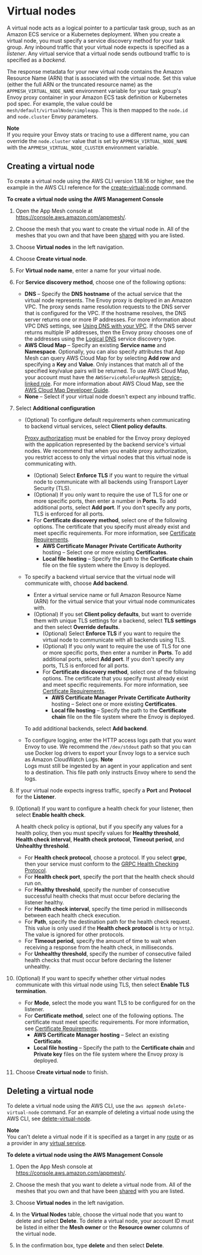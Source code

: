 # Virtual nodes<a name="virtual_nodes"></a>

A virtual node acts as a logical pointer to a particular task group, such as an Amazon ECS service or a Kubernetes deployment\. When you create a virtual node, you must specify a service discovery method for your task group\. Any inbound traffic that your virtual node expects is specified as a *listener*\. Any virtual service that a virtual node sends outbound traffic to is specified as a *backend*\.

The response metadata for your new virtual node contains the Amazon Resource Name \(ARN\) that is associated with the virtual node\. Set this value \(either the full ARN or the truncated resource name\) as the `APPMESH_VIRTUAL_NODE_NAME` environment variable for your task group's Envoy proxy container in your Amazon ECS task definition or Kubernetes pod spec\. For example, the value could be `mesh/default/virtualNode/simpleapp`\. This is then mapped to the `node.id` and `node.cluster` Envoy parameters\.

**Note**  
If you require your Envoy stats or tracing to use a different name, you can override the `node.cluster` value that is set by `APPMESH_VIRTUAL_NODE_NAME` with the `APPMESH_VIRTUAL_NODE_CLUSTER` environment variable\.

## Creating a virtual node<a name="vn-create-virtual-node"></a>

 To create a virtual node using the AWS CLI version 1\.18\.16 or higher, see the example in the AWS CLI reference for the [create\-virtual\-node](https://docs.aws.amazon.com/cli/latest/reference/appmesh/create-virtual-node.html) command\.

**To create a virtual node using the AWS Management Console**

1. Open the App Mesh console at [https://console\.aws\.amazon\.com/appmesh/](https://console.aws.amazon.com/appmesh/)\.

1. Choose the mesh that you want to create the virtual node in\. All of the meshes that you own and that have been [shared](sharing.md) with you are listed\.

1. Choose **Virtual nodes** in the left navigation\.

1. Choose **Create virtual node**\.

1. For **Virtual node name**, enter a name for your virtual node\.

1. For **Service discovery method**, choose one of the following options:
   + **DNS** – Specify the **DNS hostname** of the actual service that the virtual node represents\. The Envoy proxy is deployed in an Amazon VPC\. The proxy sends name resolution requests to the DNS server that is configured for the VPC\. If the hostname resolves, the DNS server returns one or more IP addresses\. For more information about VPC DNS settings, see [Using DNS with your VPC](https://docs.aws.amazon.com/vpc/latest/userguide/vpc-dns.html)\. If the DNS server returns multiple IP addresses, then the Envoy proxy chooses one of the addresses using the [Logical DNS](https://www.envoyproxy.io/docs/envoy/latest/intro/arch_overview/upstream/service_discovery#arch-overview-service-discovery-types-logical-dns) service discovery type\.
   + **AWS Cloud Map** – Specify an existing **Service name** and **Namespace**\. Optionally, you can also specify attributes that App Mesh can query AWS Cloud Map for by selecting **Add row** and specifying a **Key** and **Value**\. Only instances that match all of the specified key/value pairs will be returned\. To use AWS Cloud Map, your account must have the `AWSServiceRoleForAppMesh` [service\-linked role](using-service-linked-roles.md)\. For more information about AWS Cloud Map, see the [AWS Cloud Map Developer Guide](https://docs.aws.amazon.com/cloud-map/latest/dg/)\.
   + **None** – Select if your virtual node doesn't expect any inbound traffic\.

1. Select **Additional configuration**
   + \(Optional\) To configure default requirements when communicating to backend virtual services, select **Client policy defaults**\.

     [Proxy authorization](proxy-authorization.md) must be enabled for the Envoy proxy deployed with the application represented by the backend service's virtual nodes\. We recommend that when you enable proxy authorization, you restrict access to only the virtual nodes that this virtual node is communicating with\.
     + \(Optional\) Select **Enforce TLS** if you want to require the virtual node to communicate with all backends using Transport Layer Security \(TLS\)\.
     + \(Optional\) If you only want to require the use of TLS for one or more specific ports, then enter a number in **Ports**\. To add additional ports, select **Add port**\. If you don't specify any ports, TLS is enforced for all ports\.
     + For **Certificate discovery method**, select one of the following options\. The certificate that you specify must already exist and meet specific requirements\. For more information, see [Certificate Requirements](virtual-node-tls.md#virtual-node-tls-prerequisites)\.
       + **AWS Certificate Manager Private Certificate Authority** hosting – Select one or more existing **Certificates**\.
       + **Local file hosting** – Specify the path to the **Certificate chain** file on the file system where the Envoy is deployed\.
   + To specify a backend virtual service that the virtual node will communicate with, choose **Add backend**\.
     + Enter a virtual service name or full Amazon Resource Name \(ARN\) for the virtual service that your virtual node communicates with\.
     + \(Optional\) If you set **Client policy defaults**, but want to override them with unique TLS settings for a backend, select **TLS settings** and then select **Override defaults**\.
       + \(Optional\) Select **Enforce TLS** if you want to require the virtual node to communicate with all backends using TLS\.
       + \(Optional\) If you only want to require the use of TLS for one or more specific ports, then enter a number in **Ports**\. To add additional ports, select **Add port**\. If you don't specify any ports, TLS is enforced for all ports\.
       + For **Certificate discovery method**, select one of the following options\. The certificate that you specify must already exist and meet specific requirements\. For more information, see [Certificate Requirements](virtual-node-tls.md#virtual-node-tls-prerequisites)\.
         + **AWS Certificate Manager Private Certificate Authority** hosting – Select one or more existing **Certificates**\.
         + **Local file hosting** – Specify the path to the **Certificate chain** file on the file system where the Envoy is deployed\.

     To add additional backends, select **Add backend**\.
   + To configure logging, enter the HTTP access logs path that you want Envoy to use\. We recommend the `/dev/stdout` path so that you can use Docker log drivers to export your Envoy logs to a service such as Amazon CloudWatch Logs\.
**Note**  
Logs must still be ingested by an agent in your application and sent to a destination\. This file path only instructs Envoy where to send the logs\. 

1. If your virtual node expects ingress traffic, specify a **Port** and **Protocol** for the **Listener**\.

1. \(Optional\) If you want to configure a health check for your listener, then select **Enable health check**\.

   A health check policy is optional, but if you specify any values for a health policy, then you must specify values for **Healthy threshold**, **Health check interval**, **Health check protocol**, **Timeout period**, and **Unhealthy threshold**\.
   + For **Health check protocol**, choose a protocol\. If you select **grpc**, then your service must conform to the [GRPC Health Checking Protocol](https://github.com/grpc/grpc/blob/master/doc/health-checking.md)\.
   + For **Health check port**, specify the port that the health check should run on\.
   + For **Healthy threshold**, specify the number of consecutive successful health checks that must occur before declaring the listener healthy\.
   + For **Health check interval**, specify the time period in milliseconds between each health check execution\.
   + For **Path**, specify the destination path for the health check request\. This value is only used if the **Health check protocol** is `http` or `http2`\. The value is ignored for other protocols\.
   + For **Timeout period**, specify the amount of time to wait when receiving a response from the health check, in milliseconds\.
   + For **Unhealthy threshold**, specify the number of consecutive failed health checks that must occur before declaring the listener unhealthy\.

1. \(Optional\) If you want to specify whether other virtual nodes communicate with this virtual node using TLS, then select **Enable TLS termination**\.
   + For **Mode**, select the mode you want TLS to be configured for on the listener\.
   + For **Certificate method**, select one of the following options\. The certificate must meet specific requirements\. For more information, see [Certificate Requirements](virtual-node-tls.md#virtual-node-tls-prerequisites)\.
     + **AWS Certificate Manager hosting** – Select an existing **Certificate**\.
     + **Local file hosting** – Specify the path to the **Certificate chain** and **Private key** files on the file system where the Envoy proxy is deployed\.

1. Choose **Create virtual node** to finish\.

## Deleting a virtual node<a name="delete-virtual-node"></a>

To delete a virtual node using the AWS CLI, use the `aws appmesh delete-virtual-node` command\. For an example of deleting a virtual node using the AWS CLI, see [delete\-virtual\-node](https://docs.aws.amazon.com/cli/latest/reference/appmesh/delete-virtual-node.html)\.

**Note**  
You can't delete a virtual node if it is specified as a target in any [route](routes.md) or as a provider in any [virtual service](virtual_services.md)\.

**To delete a virtual node using the AWS Management Console**

1. Open the App Mesh console at [https://console\.aws\.amazon\.com/appmesh/](https://console.aws.amazon.com/appmesh/)\.

1. Choose the mesh that you want to delete a virtual node from\. All of the meshes that you own and that have been [shared](sharing.md) with you are listed\.

1. Choose **Virtual nodes** in the left navigation\.

1. In the **Virtual Nodes** table, choose the virtual node that you want to delete and select **Delete**\. To delete a virtual node, your account ID must be listed in either the **Mesh owner** or the **Resource owner** columns of the virtual node\.

1. In the confirmation box, type **delete** and then select **Delete**\.